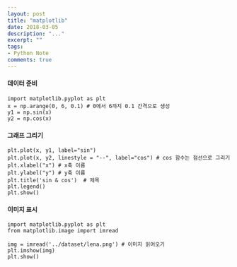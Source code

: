 ```yaml
---
layout: post
title: "matplotlib"
date: 2018-03-05
description: "..."
excerpt: ""
tags:
- Python Note
comments: true
---
```


#### 데이터 준비
    import matplotlib.pyplot as plt
    x = np.arange(0, 6, 0.1) # 0에서 6까지 0.1 간격으로 생성
    y1 = np.sin(x)
    y2 = np.cos(x)

#### 그래프 그리기
    plt.plot(x, y1, label="sin")
    plt.plot(x, y2, linestyle = "--", label="cos") # cos 함수는 점선으로 그리기
    plt.xlabel("x") # x축 이름
    plt.ylabel("y") # y축 이름
    plt.title('sin & cos')  # 제목
    plt.legend()
    plt.show()

#### 이미지 표시
    import matplotlib.pyplot as plt
    from matplotlib.image import imread

    img = imread('../dataset/lena.png') # 이미지 읽어오기
    plt.imshow(img)
    plt.show()
